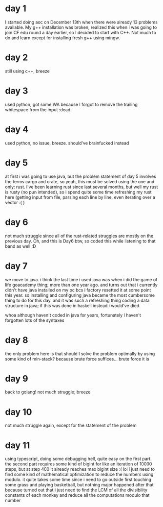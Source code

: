 # day 1

I started doing aoc on December 13th when there were already 13 problems available. My g++ installation was broken, realized this when I was going to join CF edu round a day earlier, so I decided to start with C++. Not much to do and learn except for installing fresh g++ using mingw.

# day 2

still using c++, breeze

# day 3

used python, got some WA because I forgot to remove the trailing whitespace from the input :dead:

# day 4

used python, no issue, breeze. should've brainfucked instead

# day 5

at first i was going to use java, but the problem statement of day 5 involves the terms cargo and crate, so yeah, this must be solved using the one and only: rust. i've been learning rust since last several months, but well my rust is rusty (no pun intended), so i spend quite some time refreshing my rust here (getting input from file, parsing each line by line, even iterating over a vector :( )

# day 6

not much struggle since all of the rust-related struggles are mostly on the previous day. Oh, and this is Day6 btw, so coded this while listening to that band as well :D

# day 7

we move to java. i think the last time i used java was when i did the game of life goacademy thing; more than one year ago. and turns out that i currently didn't have java installed on my pc bcs i factory resetted it at some point this year. so installing and configuring java became the most cumbersome thing to do for this day. and it was such a refreshing thing coding a data structure in java; if this was done in haskell instead i would've died.

whoa although haven't coded in java for years, fortunately I haven't forgotten lots of the syntaxes

# day 8

the only problem here is that should I solve the problem optimally by using some kind of min-stack? because brute force suffices... brute force it is

# day 9

back to golang! not much struggle; breeze

# day 10

not much struggle again, except for the statement of the problem

# day 11

using typescript, doing some debugging hell, quite easy on the first part. the second part requires some kind of bigint for like an iteration of 10000 steps, but at step 400 it already reaches max bigint size :( lol i just need to find some kind of mathematical optimization to reduce the numbers using modulo. it quite takes some time since i need to go outside first touching some grass and playing basketball, but nothing major happened after that because turned out that i just need to find the LCM of all the divisibility constants of each monkey and reduce all the computations modulo that number
